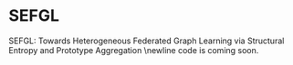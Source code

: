 # SEFGL
SEFGL: Towards Heterogeneous Federated Graph Learning via Structural Entropy and Prototype Aggregation \newline
code is coming soon.
